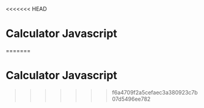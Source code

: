 <<<<<<< HEAD
# Calculator Javascript
=======
# Calculator Javascript
>>>>>>> f6a4709f2a5cefaec3a380923c7b07d5496ee782
